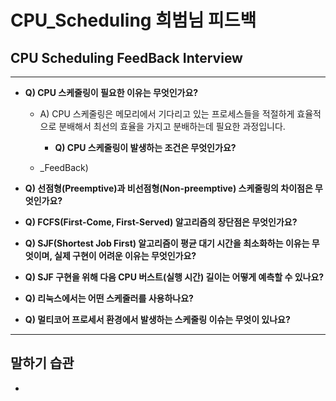 # CPU_Scheduling 희범님 피드백 
## CPU Scheduling FeedBack Interview

---

- **Q) CPU 스케줄링이 필요한 이유는 무엇인가요?**

  - A) CPU 스케줄링은 메모리에서 기다리고 있는 프로세스들을 적절하게 효율적으로 분배해서 최선의 효율을 가지고 분배하는데 필요한 과정입니다. 
    - **Q) CPU 스케줄링이 발생하는 조건은 무엇인가요?**

  - _FeedBack) 

- **Q) 선점형(Preemptive)과 비선점형(Non-preemptive) 스케줄링의 차이점은 무엇인가요?**

- **Q)  FCFS(First-Come, First-Served) 알고리즘의 장단점은 무엇인가요?**

- **Q) SJF(Shortest Job First) 알고리즘이 평균 대기 시간을 최소화하는 이유는 무엇이며, 실제 구현이 어려운 이유는 무엇인가요?**

- **Q) SJF 구현을 위해 다음 CPU 버스트(실행 시간) 길이는 어떻게 예측할 수 있나요?**

- **Q) 리눅스에서는 어떤 스케줄러를 사용하나요?**

- **Q) 멀티코어 프로세서 환경에서 발생하는 스케줄링 이슈는 무엇이 있나요?**


---


## 말하기 습관
- 

